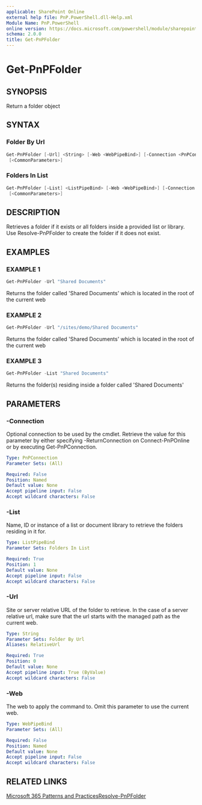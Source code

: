 ```yaml
---
applicable: SharePoint Online
external help file: PnP.PowerShell.dll-Help.xml
Module Name: PnP.PowerShell
online version: https://docs.microsoft.com/powershell/module/sharepoint-pnp/get-pnpfolder
schema: 2.0.0
title: Get-PnPFolder
---
```


# Get-PnPFolder

## SYNOPSIS
Return a folder object

## SYNTAX

### Folder By Url
```powershell
Get-PnPFolder [-Url] <String> [-Web <WebPipeBind>] [-Connection <PnPConnection>] [-Includes <String[]>]
 [<CommonParameters>]
```

### Folders In List
```powershell
Get-PnPFolder [-List] <ListPipeBind> [-Web <WebPipeBind>] [-Connection <PnPConnection>] [-Includes <String[]>]
 [<CommonParameters>]
```

## DESCRIPTION
Retrieves a folder if it exists or all folders inside a provided list or library. Use Resolve-PnPFolder to create the folder if it does not exist.

## EXAMPLES

### EXAMPLE 1
```powershell
Get-PnPFolder -Url "Shared Documents"
```

Returns the folder called 'Shared Documents' which is located in the root of the current web

### EXAMPLE 2
```powershell
Get-PnPFolder -Url "/sites/demo/Shared Documents"
```

Returns the folder called 'Shared Documents' which is located in the root of the current web

### EXAMPLE 3
```powershell
Get-PnPFolder -List "Shared Documents"
```

Returns the folder(s) residing inside a folder called 'Shared Documents'

## PARAMETERS

### -Connection
Optional connection to be used by the cmdlet. Retrieve the value for this parameter by either specifying -ReturnConnection on Connect-PnPOnline or by executing Get-PnPConnection.

```yaml
Type: PnPConnection
Parameter Sets: (All)

Required: False
Position: Named
Default value: None
Accept pipeline input: False
Accept wildcard characters: False
```

### -List
Name, ID or instance of a list or document library to retrieve the folders residing in it for.

```yaml
Type: ListPipeBind
Parameter Sets: Folders In List

Required: True
Position: 1
Default value: None
Accept pipeline input: False
Accept wildcard characters: False
```

### -Url
Site or server relative URL of the folder to retrieve. In the case of a server relative url, make sure that the url starts with the managed path as the current web.

```yaml
Type: String
Parameter Sets: Folder By Url
Aliases: RelativeUrl

Required: True
Position: 0
Default value: None
Accept pipeline input: True (ByValue)
Accept wildcard characters: False
```

### -Web
The web to apply the command to. Omit this parameter to use the current web.

```yaml
Type: WebPipeBind
Parameter Sets: (All)

Required: False
Position: Named
Default value: None
Accept pipeline input: False
Accept wildcard characters: False
```

## RELATED LINKS

[Microsoft 365 Patterns and Practices](https://aka.ms/m365pnp)[Resolve-PnPFolder](https://github.com/MicrosoftDocs/office-docs-powershell/blob/master/sharepoint/sharepoint-ps/sharepoint-pnp/Resolve-PnPFolder.md)